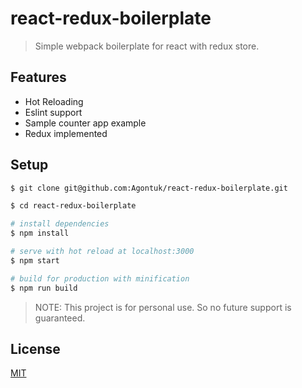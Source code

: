 # react-redux-boilerplate

> Simple webpack boilerplate for react with redux store.

## Features
* Hot Reloading
* Eslint support
* Sample counter app example
* Redux implemented

## Setup

``` bash
$ git clone git@github.com:Agontuk/react-redux-boilerplate.git

$ cd react-redux-boilerplate

# install dependencies
$ npm install

# serve with hot reload at localhost:3000
$ npm start

# build for production with minification
$ npm run build
```

> NOTE: This project is for personal use. So no future support is guaranteed.

## License
[MIT](http://opensource.org/licenses/MIT)
